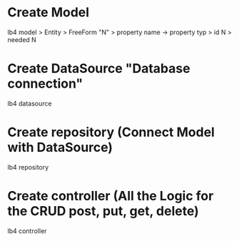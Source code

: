 # Create Model

lb4 model > Entity > FreeForm "N" > property name -> property typ > id N > needed N

# Create DataSource "Database connection"

lb4 datasource

# Create repository (Connect Model with DataSource)

lb4 repository

# Create controller (All the Logic for the CRUD post, put, get, delete)

lb4 controller
